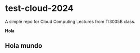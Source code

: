 # test-cloud-2024
A simple repo for Cloud Computing Lectures from TI3005B class.

**Hola**

## Hola mundo 
